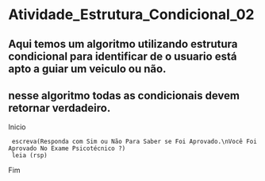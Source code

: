 # Atividade_Estrutura_Condicional_02
## Aqui temos um algoritmo utilizando estrutura condicional para identificar de o usuario está apto a guiar um veiculo ou não. 
## nesse algoritmo todas as condicionais devem retornar verdadeiro.


Inicio
     
     escreva(Responda com Sim ou Não Para Saber se Foi Aprovado.\nVocê Foi Aprovado No Exame Psicotécnico ?)
     leia (rsp)
     
     
     





Fim
